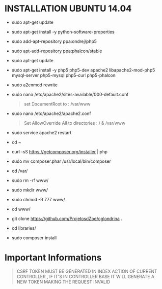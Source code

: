 # INSTALLATION UBUNTU 14.04
- sudo apt-get update

- sudo apt-get install -y python-software-properties

- sudo add-apt-repository ppa:ondrej/php5
- sudo apt-add-repository ppa:phalcon/stable

- sudo apt-get update

- sudo apt-get install -y php5 php5-dev apache2 libapache2-mod-php5 mysql-server php5-mysql php5-curl php5-phalcon 

- sudo a2enmod rewrite

- sudo nano /etc/apache2/sites-available/000-default.conf
    > set DocumentRoot to : /var/www
- sudo nano /etc/apache2/apache2.conf
    > Set AllowOverride All to directories : / & /var/www

- sudo service apache2 restart

- cd ~
- curl -sS https://getcomposer.org/installer | php
- sudo mv composer.phar /usr/local/bin/composer

- cd /var/
- sudo rm -rf www/
- sudo mkdir www/
- sudo chmod -R 777 www/
- cd www/
- git clone https://github.com/ProjetosdZoe/cglondrina .
- cd libraries/
- sudo composer install

# Important Informations 

> CSRF TOKEN MUST BE GENERATED IN INDEX ACTION OF CURRENT CONTROLLER , IF IT'S IN CONTROLLER BASE IT WILL GENERATE A NEW TOKEN MAKING THE REQUEST INVALID
